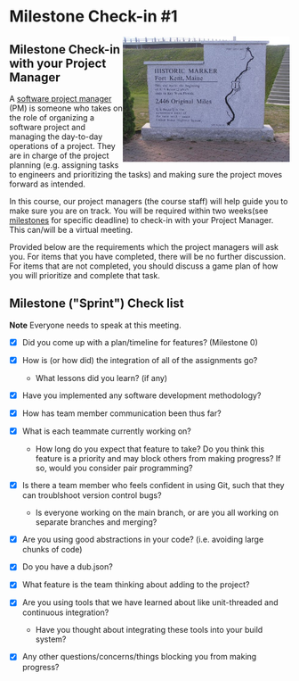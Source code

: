 # Milestone Check-in #1

<img src="./media/fort-kent-marker.jpg" align="right" width="300px"/>

## Milestone Check-in with your Project Manager

A [software project manager](https://www.wrike.com/project-management-guide/faq/what-is-software-project-management/) (PM) is someone who takes on the role of organizing a software project and managing the day-to-day operations of a project. They are in charge of the project planning (e.g. assigning tasks to engineers and prioritizing the tasks) and making sure the project moves forward as intended.

In this course, our project managers (the course staff) will help guide you to make sure you are on track. You will be required within two weeks(see [milestones](./../) for specific deadline) to check-in with your Project Manager. This can/will be a virtual meeting. 

Provided below are the requirements which the project managers will ask you. For items that you have completed, there will be no further discussion. For items that are not completed, you should discuss a game plan of how you will prioritize and complete that task.

## Milestone ("Sprint") Check list

**Note** Everyone needs to speak at this meeting.

- [x] Did you come up with a plan/timeline for features? (Milestone 0)
- [x] How is (or how did) the integration of all of the assignments go?
	- What lessons did you learn? (if any)
- [x] Have you implemented any software development methodology?
- [x] How has team member communication been thus far?
- [x] What is each teammate currently working on?
	- How long do you expect that feature to take? Do you think this feature is a priority and may block others from making progress? If so, would you consider pair programming?
- [x] Is there a team member who feels confident in using Git, such that they can troublshoot version control bugs?
	- Is everyone working on the main branch, or are you all working on separate branches and merging?
- [x] Are you using good abstractions in your code? (i.e. avoiding large chunks of code)
- [x] Do you have a dub.json?
- [x] What feature is the team thinking about adding to the project?
- [x] Are you using tools that we have learned about like unit-threaded and continuous integration?
	- Have you thought about integrating these tools into your build system?
- [x] Any other questions/concerns/things blocking you from making progress?



